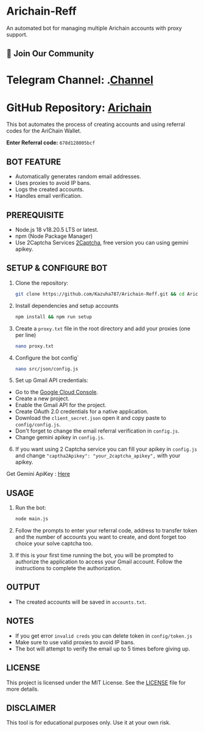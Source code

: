# Arichain-Reff

An automated bot for managing multiple Arichain accounts with proxy support.

## 📢 Join Our Community

# Telegram Channel: .[Channel](https://t.me/Offical_Im_kazuha)
# GitHub Repository: [Arichain](https://github.com/Kazuha787/Arichain-Reff.git)

This bot automates the process of creating accounts and using referral codes for the AriChain Wallet.

**Enter Referral code:** `678d128005bcf`

## BOT FEATURE

- Automatically generates random email addresses.
- Uses proxies to avoid IP bans.
- Logs the created accounts.
- Handles email verification.

## PREREQUISITE

- Node.js 18 v18.20.5 LTS or latest.
- npm (Node Package Manager)
- Use 2Captcha Services [2Captcha](https://2captcha.com/), free version you can using gemini apikey.

## SETUP & CONFIGURE BOT

1. Clone the repository:

   ```sh
   git clone https://github.com/Kazuha787/Arichain-Reff.git && cd Arichain-Reff
   ```

2. Install dependencies and setup accounts

   ```sh
   npm install && npm run setup
   ```

3. Create a `proxy.txt` file in the root directory and add your proxies (one per line)
   ```sh
   nano proxy.txt
   ```

4. Configure the bot config`
   ```sh
   nano src/json/config.js
   ```

6. Set up Gmail API credentials:

- Go to the [Google Cloud Console](https://console.developers.google.com/).
- Create a new project.
- Enable the Gmail API for the project.
- Create OAuth 2.0 credentials for a native application.
- Download the `client_secret.json` open it and copy paste to `config/config.js`.
- Don't forget to change the email referral verification in `config.js`.
- Change gemini apikey in `config.js`.

6. If you want using 2 Captcha service you can fill your apikey in `config.js` and change `"captha2Apikey": "your_2captcha_apikey",` with your apikey.

Get Gemini ApiKey : [Here](https://aistudio.google.com/app/apikey)

## USAGE

1. Run the bot:

   ```sh
   node main.js
   ```

2. Follow the prompts to enter your referral code, address to transfer token and the number of accounts you want to create, and dont forget too choice your solve captcha too.

3. If this is your first time running the bot, you will be prompted to authorize the application to access your Gmail account. Follow the instructions to complete the authorization.

## OUTPUT

- The created accounts will be saved in `accounts.txt`.

## NOTES

- If you get error `invalid creds` you can delete token in `config/token.js`
- Make sure to use valid proxies to avoid IP bans.
- The bot will attempt to verify the email up to 5 times before giving up.

## LICENSE

This project is licensed under the MIT License. See the [LICENSE](LICENSE) file for more details.

## DISCLAIMER

This tool is for educational purposes only. Use it at your own risk.
